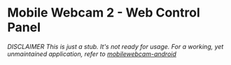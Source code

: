 # Mobile Webcam 2 - Web Control Panel

*DISCLAIMER This is just a stub. It's not ready for usage. For a working, yet unmaintained application, refer to
[mobilewebcam-android](https://github.com/ZanSara/mobilewebcam-android)*
